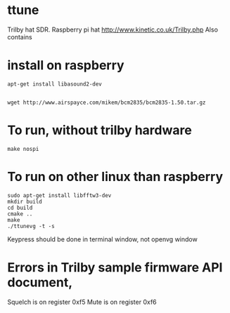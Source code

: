 # ttune

Trilby hat SDR. Raspberry pi hat http://www.kinetic.co.uk/Trilby.php
Also contains 

# install on raspberry

    apt-get install libasound2-dev


    wget http://www.airspayce.com/mikem/bcm2835/bcm2835-1.50.tar.gz


#  To run, without trilby hardware

    make nospi

#  To run on other linux than raspberry
    sudo apt-get install libfftw3-dev 
    mkdir build
    cd build
    cmake ..
    make
    ./ttunevg -t -s
Keypress should be done in terminal window, not openvg window 


#  Errors in Trilby sample firmware API document,
   Squelch is on register 0xf5
   Mute is on register 0xf6

